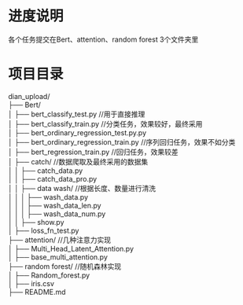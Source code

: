 # 进度说明
各个任务提交在Bert、attention、random forest 3个文件夹里

# 项目目录
  dian_upload/  
  ├── Bert/  
  │   ├── bert_classify_test.py                           //用于直接推理  
  │   ├── bert_classify_train.py                          //分类任务，效果较好，最终采用  
  │   ├── bert_ordinary_regression_test.py.py  
  │   ├── bert_ordinary_regression_train.py               //序列回归任务，效果不如分类  
  │   ├── bert_regression_train.py                        //回归任务，效果较差  
  │   ├── catch/                                          //数据爬取及最终采用的数据集                                      
  │   │   ├── catch_data.py  
  │   │   ├── catch_data_pro.py  
  │   │   ├── data wash/                                  //根据长度、数量进行清洗          
  │   │   │   ├── wash_data.py  
  │   │   │   ├── wash_data_len.py  
  │   │   │   ├── wash_data_num.py  
  │   │   ├── show.py  
  │   ├── loss_fn_test.py  
  ├── attention/                                          //几种注意力实现  
  │   ├── Multi_Head_Latent_Attention.py  
  │   ├── base_multi_attention.py  
  ├── random forest/                                      //随机森林实现  
  │   ├── Random_forest.py  
  │   ├── iris.csv  
  ├── README.md  
